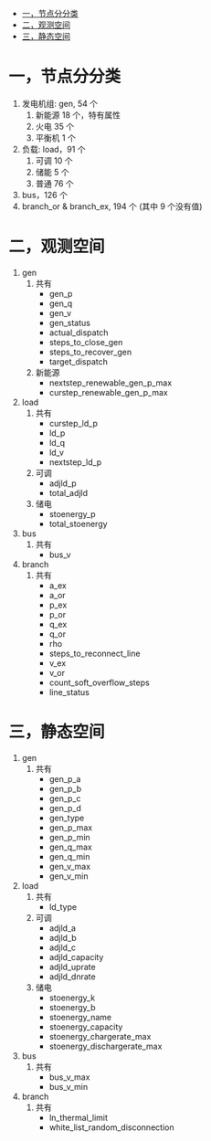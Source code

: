 <!-- TOC -->
* [一，节点分分类](#)
* [二，观测空间](#)
* [三，静态空间](#)
<!-- TOC -->

# 一，节点分分类
1. 发电机组: gen, 54 个  
   1. 新能源 18 个，特有属性   
   2. 火电 35 个  
   3. 平衡机 1 个  
2. 负载: load，91 个  
   1. 可调 10 个  
   2. 储能 5 个  
   3. 普通 76 个  
3. bus，126 个  
4. branch_or & branch_ex, 194 个 (其中 9 个没有值)

# 二，观测空间
1. gen
	1. 共有
		* gen_p
		* gen_q
		* gen_v
		* gen_status
		* actual_dispatch
		* steps_to_close_gen
		* steps_to_recover_gen
		* target_dispatch
	2. 新能源
		* nextstep_renewable_gen_p_max
		* curstep_renewable_gen_p_max
2. load
	1. 共有
		* curstep_ld_p
		* ld_p
		* ld_q
		* ld_v
		* nextstep_ld_p
	2. 可调
		* adjld_p
		* total_adjld
	3. 储电
		* stoenergy_p
		* total_stoenergy
3. bus
	1. 共有
		* bus_v
4. branch
	1. 共有
		* a_ex
		* a_or
		* p_ex
		* p_or
		* q_ex
		* q_or
		* rho
		* steps_to_reconnect_line
		* v_ex
		* v_or
		* count_soft_overflow_steps
		* line_status

# 三，静态空间
1. gen
	1. 共有
		* gen_p_a
		* gen_p_b
		* gen_p_c
		* gen_p_d
		* gen_type
		* gen_p_max
		* gen_p_min
		* gen_q_max
		* gen_q_min
		* gen_v_max
		* gen_v_min
2. load
	1. 共有
		* ld_type
	1. 可调
		* adjld_a
		* adjld_b
		* adjld_c
		* adjld_capacity
		* adjld_uprate
		* adjld_dnrate
	2. 储电
		* stoenergy_k
		* stoenergy_b
		* stoenergy_name
		* stoenergy_capacity
		* stoenergy_chargerate_max
		* stoenergy_dischargerate_max
3. bus
	1. 共有
		* bus_v_max
		* bus_v_min
4. branch
	1. 共有
		* ln_thermal_limit
		* white_list_random_disconnection